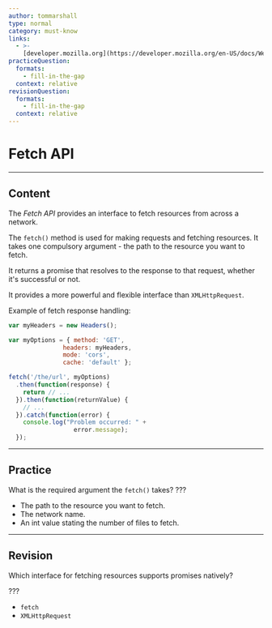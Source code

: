 ```yaml
---
author: tommarshall
type: normal
category: must-know
links:
  - >-
    [developer.mozilla.org](https://developer.mozilla.org/en-US/docs/Web/API/Fetch_API/Using_Fetch){website}
practiceQuestion:
  formats:
    - fill-in-the-gap
  context: relative
revisionQuestion:
  formats:
    - fill-in-the-gap
  context: relative
---
```


# Fetch API


---

## Content

The *Fetch API* provides an interface to fetch resources from across a network.

The `fetch()` method is used for making requests and fetching resources. It takes one compulsory argument - the path to the resource you want to fetch.

 It returns a promise that resolves to the response to that request, whether it's successful or not.

It provides a more powerful and flexible interface than `XMLHttpRequest`.

Example of fetch response handling:

```javascript
var myHeaders = new Headers();

var myOptions = { method: 'GET',
               headers: myHeaders,
               mode: 'cors',
               cache: 'default' };

fetch('/the/url', myOptions)
  .then(function(response) {
    return // ...
  }).then(function(returnValue) {
    // ...
  }).catch(function(error) {
    console.log("Problem occurred: " +
                  error.message);
  });
```


---

## Practice

What is the required argument the `fetch()` takes? ???

- The path to the resource you want to fetch.
- The network name.
- An int value stating the number of files to fetch.


---

## Revision

Which interface for fetching resources supports promises natively?

???

- `fetch`
- `XMLHttpRequest`
 
